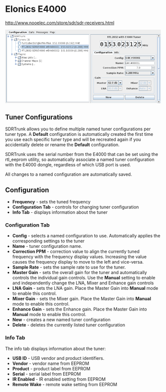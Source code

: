 # Elonics E4000 #

http://www.nooelec.com/store/sdr/sdr-receivers.html

![](images/E4000.png)

## Tuner Configurations ##

SDRTrunk allows you to define multiple named tuner configurations per tuner type.  A **Default** configuration is automatically created the first time you use each specific tuner type and will be recreated again if you accidentally delete or rename the **Default** configuration.

SDRTrunk uses the serial number from the E4000 that can be set using the rtl\_eeprom utility, so automatically associate a named tuner configuration with the E4000 dongle, regardless of which USB port is used.

All changes to a named configuration are automatically saved.

## Configuration ##

  * **Frequency** - sets the tuned frequency
  * **Configuration Tab** - controls for changing tuner configuration
  * **Info Tab** - displays information about the tuner

### Configuration Tab ###

  * **Config** - selects a named configuration to use.  Automatically applies the corresponding settings to the tuner
  * **Name** - tuner configuration name.
  * **Correction PPM** - correction value to align the currently tuned frequency with the frequency display values.  Increasing the value causes the frequency display to move to the left and vice-versa.
  * **Sample Rate** - sets the sample rate to use for the tuner.
  * **Master Gain** - sets the overall gain for the tuner and automatically controls the individual gain controls.  Use the **Manual** setting to enable and independently change the LNA, Mixer and Enhance gain controls
  * **LNA Gain** - sets the LNA gain.  Place the Master Gain into **Manual** mode to enable this control.
  * **Mixer Gain** - sets the Mixer gain.  Place the Master Gain into **Manual** mode to enable this control.
  * **Enhance Gain** - sets the Enhance gain.  Place the Master Gain into **Manual** mode to enable this control.
  * **New** - creates a new named tuner configuration
  * **Delete** - deletes the currently listed tuner configuration

### Info Tab ###
The info tab displays information about the tuner:

  * **USB ID** - USB vendor and product identifiers.
  * **Vendor** - vendor name from EEPROM
  * **Product** - product label from EEPROM
  * **Serial** - serial label from EEPROM
  * **IR Enabled** - IR enabled setting from EEPROM
  * **Remote Wake** - remote wake setting from EEPROM